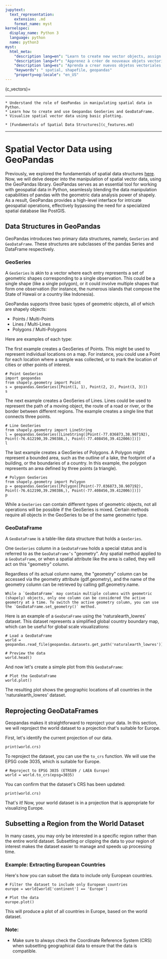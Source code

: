 ```yaml
---
jupytext:
  text_representation:
    extension: .md
    format_name: myst
kernelspec:
  display_name: Python 3
  language: python
  name: python3
myst:
  html_meta:
    "description lang=en": "Learn to create new vector objects, assign projections or CRS, and write them to a shapefile or geojson. We also cover creating basic maps with points, lines and polygons."
    "description lang=fr": "Apprenez à créer de nouveaux objets vectoriels, à attribuer des projections ou à des CRS et à les écrire dans un fichier de formes ou un geojson. Nous couvrons également la création de cartes de base avec des points, des lignes et des polygones."
    "description lang=es": "Aprenda a crear nuevos objetos vectoriales, asigne proyecciones o CRS y escríbalos en un shapefile o geojson. También cubrimos la creación de mapas básicos con puntos, líneas y polígonos."
    "keywords": " spatial, shapefile, geopandas"
    "property=og:locale": "en_US"
---
```


(c_vectors)=

---
```{admonition} Learning Objectives
* Understand the role of GeoPandas in manipulating spatial data in Python.
* Learn how to create and use Geopandas GeoSeries and GeoDataFrame.
* Visualize spatial vector data using basic plotting.
```
```{admonition} Review
* [Fundamentals of Spatial Data Structures](c_features.md)
```
---

# Spatial Vector Data using GeoPandas 

Previously, we explored the fundamentals of spatial data structures [here](c_features.md). Now, we will delve deeper into the manipulation of spatial vector data, using the GeoPandas library. GeoPandas serves as an essential tool for working with geospatial data in Python, seamlessly blending the data manipulation capabilities of pandas with the geometric data analysis power of shapely. As a result, GeoPandas provides a high-level interface for intricate geospatial operations, effectively bypassing the need for a specialized spatial database like PostGIS.

## Data Structures in GeoPandas

GeoPandas introduces two primary data structures, namely, `GeoSeries` and `GeoDataFrame`. These structures are subclasses of the pandas Series and DataFrame respectively.

### GeoSeries

A `GeoSeries` is akin to a vector where each entry represents a set of geometric shapes corresponding to a single observation. This could be a single shape (like a single polygon), or it could involve multiple shapes that form one observation (for instance, the numerous islands that compose the State of Hawaii or a country like Indonesia).

GeoPandas supports three basic types of geometric objects, all of which are shapely objects:

* Points / Multi-Points
* Lines / Multi-Lines
* Polygons / Multi-Polygons

Here are examples of each type:

The first example creates a GeoSeries of Points. This might be used to represent individual locations on a map. For instance, you could use a Point for each location where a sample was collected, or to mark the location of cities or other points of interest.

```{code-cell} ipython3
# Point GeoSeries
import geopandas
from shapely.geometry import Point
s = geopandas.GeoSeries([Point(1, 1), Point(2, 2), Point(3, 3)])
s
```

The next example creates a GeoSeries of Lines. Lines could be used to represent the path of a moving object, the route of a road or river, or the border between different regions. The example creates a single line that connects three points.

```{code-cell} ipython3
# Line GeoSeries
from shapely.geometry import LineString
l = geopandas.GeoSeries([LineString([Point(-77.036873,38.907192), Point(-76.612190,39.290386,), Point(-77.408456,39.412006)])])
l
```

The last example creates a GeoSeries of Polygons. A Polygon might represent a bounded area, such as the outline of a lake, the footprint of a building, or the boundaries of a country. In this example, the polygon represents an area defined by three points (a triangle).

```{code-cell} ipython3
# Polygon GeoSeries
from shapely.geometry import Polygon
p = geopandas.GeoSeries([Polygon([Point(-77.036873,38.907192), Point(-76.612190,39.290386,), Point(-77.408456,39.412006)])])
p
```

While a `GeoSeries` can contain different types of geometric objects, not all operations will be possible if the GeoSeries is mixed. Certain methods require all objects in the GeoSeries to be of the same geometric type.

### GeoDataFrame

A `GeoDataFrame` is a table-like data structure that holds a `GeoSeries`. 

One `GeoSeries` column in a `GeoDataFrame` holds a special status and is referred to as the `GeoDataFrame’s` "geometry". Any spatial method applied to a `GeoDataFrame`, or when a spatial attribute like the area is called, they will act on this "geometry" column. 

Regardless of its actual column name, the "geometry" column can be accessed via the geometry attribute (gdf.geometry), and the name of the geometry column can be retrieved by calling gdf.geometry.name.

```{note}
While a `GeoDataFrame` may contain multiple columns with geometric (shapely) objects, only one column can be considered the active geometry at a time. To switch the active geometry column, you can use the `GeoDataFrame.set_geometry()` method.
```

Here is an example of a `GeoDataFrame` using the 'naturalearth_lowres' dataset. This dataset represents a simplified global country boundary map, which can be useful for global scale visualizations:

```{code-cell} ipython3
# Load a GeoDataFrame
world = geopandas.read_file(geopandas.datasets.get_path('naturalearth_lowres'))

# Preview the data
world.head()
```

And now let's create a simple plot from this `GeoDataFrame`:

```{code-cell} ipython3
# Plot the GeoDataFrame
world.plot()
```

The resulting plot shows the geographic locations of all countries in the 'naturalearth_lowres' dataset.

## Reprojecting GeoDataFrames

Geopandas makes it straightforward to reproject your data. In this section, we will reproject the world dataset to a projection that's suitable for Europe.

First, let's identify the current projection of our data.

```{code-cell} ipython3
print(world.crs)
```

To reproject the dataset, you can use the `to_crs` function. We will use the EPSG code 3035, which is suitable for Europe.

```{code-cell} ipython3
# Reproject to EPSG 3035 (ETRS89 / LAEA Europe)
world = world.to_crs(epsg=3035)
```

You can confirm that the dataset's CRS has been updated:

```{code-cell} ipython3
print(world.crs)
```

That's it! Now, your world dataset is in a projection that is appropriate for visualizing Europe.

## Subsetting a Region from the World Dataset

In many cases, you may only be interested in a specific region rather than the entire world dataset. Subsetting or clipping the data to your region of interest makes the dataset easier to manage and speeds up processing time.

### Example: Extracting European Countries

Here's how you can subset the data to include only European countries.

```{code-cell} ipython3
# Filter the dataset to include only European countries
europe = world[world['continent'] == 'Europe']

# Plot the data
europe.plot()
```

This will produce a plot of all countries in Europe, based on the world dataset.

### Note:

- Make sure to always check the Coordinate Reference System (CRS) when subsetting geographical data to ensure that the data is compatible.



